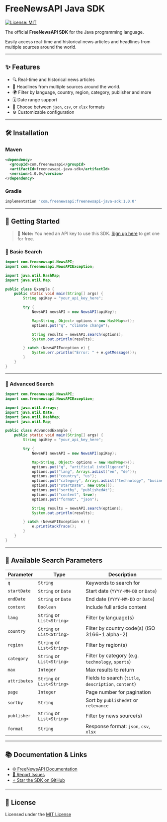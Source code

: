  
# FreeNewsAPI Java SDK

[![License: MIT](https://img.shields.io/badge/License-MIT-yellow.svg)](LICENSE)

The official **FreeNewsAPI SDK** for the Java programming language. 

Easily access real-time and historical news articles and headlines from multiple sources around the world. 

---

## ✨ Features

- 🔍 Real-time and historical news articles
- 📰 Headlines from multiple sources around the world. 
- 🌍 Filter by language, country, region, category, publisher and more
- 🗓 Date range support
- 📄 Choose between `json`, `csv`, or `xlsx` formats
- ⚙️ Customizable configuration

---

## 🛠 Installation

### Maven

```xml
<dependency>
  <groupId>com.freenewsapi</groupId>
  <artifactId>freenewsapi-java-sdk</artifactId>
  <version>1.0.0</version>
</dependency>
```

### Gradle

```groovy
implementation 'com.freenewsapi:freenewsapi-java-sdk:1.0.0'
```

---

## 🚀 Getting Started

> 📌 **Note:** You need an API key to use this SDK. [Sign up here](https://freenewsapi.com/signup) to get one for free.

### 🔹 Basic Search

```java
import com.freenewsapi.NewsAPI;
import com.freenewsapi.NewsAPIException;

import java.util.HashMap;
import java.util.Map;

public class Example {
    public static void main(String[] args) {
        String apiKey = "your_api_key_here";

        try {
            NewsAPI newsAPI = new NewsAPI(apiKey);

            Map<String, Object> options = new HashMap<>();
            options.put("q", "climate change"); 

            String results = newsAPI.search(options);
            System.out.println(results);

        } catch (NewsAPIException e) {
            System.err.println("Error: " + e.getMessage());
        }
    }
}
```

---

### 🔹 Advanced Search

```java
import com.freenewsapi.NewsAPI;
import com.freenewsapi.NewsAPIException;

import java.util.Arrays;
import java.util.Date;
import java.util.HashMap;
import java.util.Map;

public class AdvancedExample {
    public static void main(String[] args) {
        String apiKey = "your_api_key_here";

        try {
            NewsAPI newsAPI = new NewsAPI(apiKey);

            Map<String, Object> options = new HashMap<>();
            options.put("q", "artificial intelligence");
            options.put("lang", Arrays.asList("en", "de"));
            options.put("country", "us");
            options.put("category", Arrays.asList("technology", "business"));
            options.put("startDate", new Date());
            options.put("sortby", "publishedAt");
            options.put("content", true);
            options.put("format", "json");

            String results = newsAPI.search(options);
            System.out.println(results);

        } catch (NewsAPIException e) {
            e.printStackTrace();
        }
    }
}
```

---

## 📄 Available Search Parameters

| Parameter     | Type                  | Description                                                  |
|---------------|-----------------------|--------------------------------------------------------------|
| `q`           | `String`              | Keywords to search for                                       |
| `startDate`   | `String` or `Date`    | Start date (`YYYY-MM-DD` or `Date`)                          |
| `endDate`     | `String` or `Date`    | End date (`YYYY-MM-DD` or `Date`)                            |
| `content`     | `Boolean`             | Include full article content                                 |
| `lang`        | `String` or `List<String>` | Filter by language(s)                                 |
| `country`     | `String` or `List<String>` | Filter by country code(s) (ISO 3166-1 alpha-2)         |
| `region`      | `String` or `List<String>` | Filter by region(s)                                    |
| `category`    | `String` or `List<String>` | Filter by category (e.g. `technology`, `sports`)       |
| `max`         | `Integer`             | Max results to return                                 |
| `attributes`  | `String` or `List<String>` | Fields to search (`title`, `description`, `content`)  |
| `page`        | `Integer`             | Page number for pagination                                   |
| `sortby`      | `String`              | Sort by `publishedAt` or `relevance`                         |
| `publisher`   | `String` or `List<String>` | Filter by news source(s)                              |
| `format`      | `String`              | Response format: `json`, `csv`, `xlsx`                       |

 
---

## 📚 Documentation & Links

- [🌐 FreeNewsAPI Documentation](https://freenewsapi.com/documentation)
- [🐛 Report Issues](https://github.com/FreeNews-API/java-sdk/issues)
- [⭐ Star the SDK on GitHub](https://github.com/FreeNews-API/java-sdk)

---

## 🧾 License

Licensed under the [MIT License](LICENSE)
 